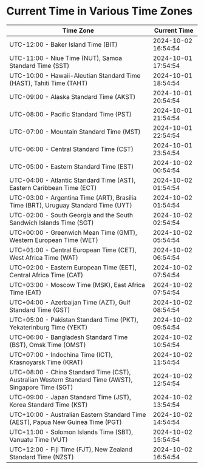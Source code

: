 # Current Time in Various Time Zones

| Time Zone | Current Time |
|-----------|--------------|
| UTC-12:00 - Baker Island Time (BIT) | 2024-10-02 16:54:54 |
| UTC-11:00 - Niue Time (NUT), Samoa Standard Time (SST) | 2024-10-01 17:54:54 |
| UTC-10:00 - Hawaii-Aleutian Standard Time (HAST), Tahiti Time (TAHT) | 2024-10-01 18:54:54 |
| UTC-09:00 - Alaska Standard Time (AKST) | 2024-10-01 20:54:54 |
| UTC-08:00 - Pacific Standard Time (PST) | 2024-10-01 21:54:54 |
| UTC-07:00 - Mountain Standard Time (MST) | 2024-10-01 22:54:54 |
| UTC-06:00 - Central Standard Time (CST) | 2024-10-01 23:54:54 |
| UTC-05:00 - Eastern Standard Time (EST) | 2024-10-02 00:54:54 |
| UTC-04:00 - Atlantic Standard Time (AST), Eastern Caribbean Time (ECT) | 2024-10-02 01:54:54 |
| UTC-03:00 - Argentina Time (ART), Brasília Time (BRT), Uruguay Standard Time (UYT) | 2024-10-02 01:54:54 |
| UTC-02:00 - South Georgia and the South Sandwich Islands Time (SGT) | 2024-10-02 02:54:54 |
| UTC±00:00 - Greenwich Mean Time (GMT), Western European Time (WET) | 2024-10-02 05:54:54 |
| UTC+01:00 - Central European Time (CET), West Africa Time (WAT) | 2024-10-02 06:54:54 |
| UTC+02:00 - Eastern European Time (EET), Central Africa Time (CAT) | 2024-10-02 07:54:54 |
| UTC+03:00 - Moscow Time (MSK), East Africa Time (EAT) | 2024-10-02 07:54:54 |
| UTC+04:00 - Azerbaijan Time (AZT), Gulf Standard Time (GST) | 2024-10-02 08:54:54 |
| UTC+05:00 - Pakistan Standard Time (PKT), Yekaterinburg Time (YEKT) | 2024-10-02 09:54:54 |
| UTC+06:00 - Bangladesh Standard Time (BST), Omsk Time (OMST) | 2024-10-02 10:54:54 |
| UTC+07:00 - Indochina Time (ICT), Krasnoyarsk Time (KRAT) | 2024-10-02 11:54:54 |
| UTC+08:00 - China Standard Time (CST), Australian Western Standard Time (AWST), Singapore Time (SGT) | 2024-10-02 12:54:54 |
| UTC+09:00 - Japan Standard Time (JST), Korea Standard Time (KST) | 2024-10-02 13:54:54 |
| UTC+10:00 - Australian Eastern Standard Time (AEST), Papua New Guinea Time (PGT) | 2024-10-02 14:54:54 |
| UTC+11:00 - Solomon Islands Time (SBT), Vanuatu Time (VUT) | 2024-10-02 15:54:54 |
| UTC+12:00 - Fiji Time (FJT), New Zealand Standard Time (NZST) | 2024-10-02 16:54:54 |

